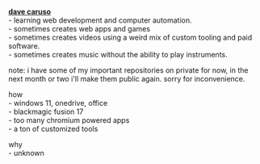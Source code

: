 [//]: # (using \- to use the regular - symbol and spacing stuff, we need       )
[//]: # (to insert <br/> a lot though, which isnt that nice.                   )

**[dave caruso](https://davecode.net)** <br/>
\- learning web development and computer automation. <br/>
\- sometimes creates web apps and games <br/>
\- sometimes creates videos using a weird mix of custom tooling and paid software. <br/>
\- sometimes creates music without the ability to play instruments. <br/>

note: i have some of my important repositories on private for now, in the next month or two i'll make them public again. sorry for inconvenience.

how <br/>
\- windows 11, onedrive, office<br/>
\- blackmagic fusion 17<br/>
\- too many chromium powered apps<br/>
\- a ton of customized tools<br/>

why <br/>
\- unknown <br/>
